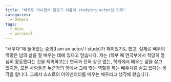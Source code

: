```yaml
---
title: "배우도 아니면서 블로그 이름이 studying actor인 이유"
categories:
  - Others
tags:
  - misc
  - personal
---
```


\"배우다\"에 들어있는 중의(I am an actor/ I study)가 재미있기도 했고, 실제로 배우의 역량은 남의 삶을 잘 배우는 데에 있다고 믿습니다. 저는 (학부 때 연극부에서 적당히 열심히 활동했다는 것을 제외하고는) 연극과 전혀 상관 없는, 학계에서 배우는 삶을 살고 있지만, 모든 사람들은 누군가의 앞에서 그에 맞는 역할을 하는 배우처럼 살고 있다는 생각을 합니다. 그래서 스스로의 아이덴티티를 배우는 배우라고 생각해 왔습니다.

